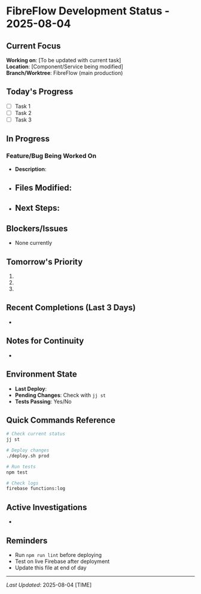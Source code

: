 # FibreFlow Development Status - 2025-08-04

## Current Focus
**Working on**: [To be updated with current task]  
**Location**: [Component/Service being modified]  
**Branch/Worktree**: FibreFlow (main production)  

## Today's Progress
- [ ] Task 1
- [ ] Task 2
- [ ] Task 3

## In Progress
### Feature/Bug Being Worked On
- **Description**: 
- **Files Modified**:
  - 
- **Next Steps**:
  - 

## Blockers/Issues
- None currently

## Tomorrow's Priority
1. 
2. 
3. 

## Recent Completions (Last 3 Days)
- 

## Notes for Continuity
- 

## Environment State
- **Last Deploy**: 
- **Pending Changes**: Check with `jj st`
- **Tests Passing**: Yes/No

## Quick Commands Reference
```bash
# Check current status
jj st

# Deploy changes
./deploy.sh prod

# Run tests
npm test

# Check logs
firebase functions:log
```

## Active Investigations
- 

## Reminders
- Run `npm run lint` before deploying
- Test on live Firebase after deployment
- Update this file at end of day

---
*Last Updated*: 2025-08-04 [TIME]